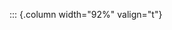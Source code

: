 <!-- Copyright (C) 2024  Kevin Sandom -->
<!-- Begin a new column of width 92%. -->

::: {.column width="92%" valign="t"}
